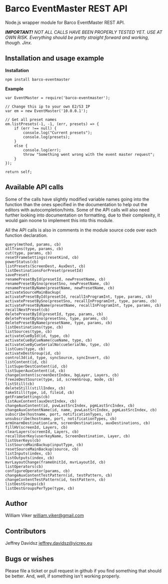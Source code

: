 
# Barco EventMaster REST API
Node.js wrapper module for Barco EventMaster REST API.

***IMPORTANT!** NOT ALL CALLS HAVE BEEN PROPERLY TESTED YET. USE AT OWN RISK. Everything should be pretty straight forward and working, though. Jinx.*

## Installation and usage example
**Installation**
```
npm install barco-eventmaster
```
**Example**
```
var EventMaster = require('barco-eventmaster');

// Change this ip to your own E2/S3 IP
var em = new EventMaster('10.0.0.1');

// Get all preset names
em.listPresets(-1, -1, (err, presets) => {
	if (err !== null) {
		console.log("Current presets");
		console.log(presets);
	}
	else {
		console.log(err);
		throw "Something went wrong with the event master request";
	}
});

return self;
```
## Available API calls
Some of the calls have slightly modified variable names going into the function than the ones specified in the documentation to help out the editors with autocompletion/hints. Some of the API calls will also need further looking into documentation on formatting, due to their complexity, it would gain noone to implement this into this module.

All the API calls is also in comments in the module source code over each function declaration.

```
query(method, params, cb)
allTrans(type, params, cb)
cut(type, params, cb)
resetFrameSettings(resetKind, cb)
powerStatus(cb)
listPresets(ScreenDest, AuxDest, cb)
listDestinationsForPreset(presetId)
savePreset(
renamePresetById(presetId, newPresetName, cb)
renamePresetBySno(presetSno, newPresetName, cb)
renamePresetByName(presetName, newPresetName, cb)
activateSourceMainBackup(
activatePresetById(presetId, recallInProgramInt, type, params, cb)
activatePresetBySno(presetSno, recallInProgramInt, type, params, cb)
activatePresetByName(presetName, recallInProgramInt, type, params, cb)
recallNextPreset(cb)
deletePresetById(presetId, type, params, cb)
deletePresetBySno(presetSno, type, params, cb)
deletePresetByName(presetName, type, params, cb)
listDestinations(type, cb)
listSources(type, cb)
activateCueById(id, type, cb)
activateCueByCueName(cueName, type, cb)
activateCueByCueSerialNo(cueSerialNo, type, cb)
listCues(type, cb)
activateDestGroup(id, cb)
control3d(id, type, syncSource, syncInvert, cb)
listContent(id, cb)
listSuperDestContent(id, cb)
listSuperAuxContent(id, cb)
changeContent(screenDestIndex, bgLayer, Layers, cb)
freezeDestSource(type, id, screenGroup, mode, cb)
listStill(cb)
deleteStill(stillIndex, cb)
takeStill(type, id, fileid, cb)
getFrameSettings(cb)
listAuxContent(auxDestIndex, cb)
changeAuxContent(id, pvwLastSrcIndex, pgmLastSrcIndex, cb)
changeAuxContentName(id, name, pvwLastSrcIndex, pgmLastSrcIndex, cb)
subscribe(hostname, port, notificationTypes, cb)
unsubscribe(hostname, port, notificationTypes, cb)
armUnarmDestination(arm, screenDestinations, auxDestinations, cb)
fillHV(screenId, Layers, cb)
clearLayers(screenId, Layers, cb)
recallUserKey(userkeyName, ScreenDestination, Layer, cb)
listUserKeys(cb)
listSourceMainBackup(inputType, cb)
resetSourceMainBackup(source, cb)
listInputs(index, cb)
listOutputs(index, cb)
mvrLayoutChange(frameUnitId, mvrLayoutId, cb)
listOperators(cb)
configureOperator(params, cb)
changeAuxContentTestPattern(id, testPattern, cb)
changeContentTestPattern(id, testPattern, cb)
listDestGroups(cb)
listDestGroupsPerType(type, cb)
```

## Author
William Viker
<william.viker@gmail.com>

## Contributors
Jeffrey Davidsz
<jeffrey.davidsz@vicreo.eu>

## Bugs or wishes
Please file a ticket or pull request in github if you find something that should be better. And, well, if something isn't working properly.
